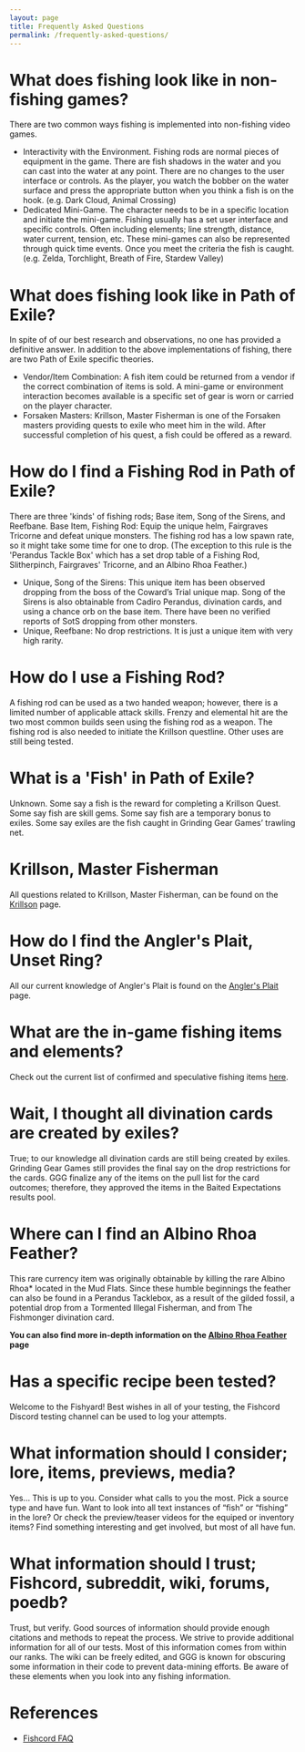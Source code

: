 ```yaml
---
layout: page
title: Frequently Asked Questions
permalink: /frequently-asked-questions/
---
```


# What does fishing look like in non-fishing games?
There are two common ways fishing is implemented into non-fishing video games.
- Interactivity with the Environment. Fishing rods are normal pieces of equipment in the game.  There are fish shadows in the water and you can cast into the water at any point.  There are no changes to the user interface or controls.  As the player, you watch the bobber on the water surface and press the appropriate button when you think a fish is on the hook. (e.g. Dark Cloud, Animal Crossing)
- Dedicated Mini-Game. The character needs to be in a specific location and initiate the mini-game.  Fishing usually has a set user interface and specific controls.  Often including elements; line strength, distance, water current, tension, etc.  These mini-games can also be represented through quick time events.  Once you meet the criteria the fish is caught. (e.g. Zelda, Torchlight, Breath of Fire, Stardew Valley)
 
# What does fishing look like in Path of Exile?
In spite of of our best research and observations, no one has provided a definitive answer.  In addition to the above implementations of fishing, there are two Path of Exile specific theories.
- Vendor/Item Combination:  A fish item could be returned from a vendor if the correct combination of items is sold.  A mini-game or environment interaction becomes available is a specific set of gear is worn or carried on the player character.
- Forsaken Masters:  Krillson, Master Fisherman is one of the Forsaken masters providing quests to exile who meet him in the wild.  After successful completion of his quest, a fish could be offered as a reward.
 
# How do I find a Fishing Rod in Path of Exile?
There are three 'kinds' of fishing rods; Base item, Song of the Sirens, and Reefbane.
Base Item, Fishing Rod:  Equip the unique helm, Fairgraves Tricorne and defeat unique monsters.  The fishing rod has a low spawn rate, so it might take some time for one to drop.  (The exception to this rule is the 'Perandus Tackle Box' which has a set drop table of a Fishing Rod, Slitherpinch, Fairgraves' Tricorne, and an Albino Rhoa Feather.)
- Unique, Song of the Sirens:  This unique item has been observed dropping from the boss of the Coward’s Trial unique map.  Song of the Sirens is also obtainable from Cadiro Perandus, divination cards, and using a chance orb on the base item.  There have been no verified reports of SotS dropping from other monsters.
 - Unique, Reefbane:  No drop restrictions.  It is just a unique item with very high rarity.
 
# How do I use a Fishing Rod?
A fishing rod can be used as a two handed weapon; however, there is a limited number of applicable attack skills.  Frenzy and elemental hit are the two most common builds seen using the fishing rod as a weapon.  The fishing rod is also needed to initiate the Krillson questline.  Other uses are still being tested.
 
# What is a 'Fish' in Path of Exile?
Unknown.  Some say a fish is the reward for completing a Krillson Quest.  Some say fish are skill gems.  Some say fish are a temporary bonus to exiles.  Some say exiles are the fish caught in Grinding Gear Games’ trawling net.

# Krillson, Master Fisherman
All questions related to Krillson, Master Fisherman, can be found on the [Krillson](/zones/krillson-master-fisherman) page.

# How do I find the Angler's Plait, Unset Ring?
All our current knowledge of Angler's Plait is found on the [Angler's Plait](/fishing-items/anglers-plait) page.

# What are the in-game fishing items and elements?
Check out the current list of confirmed and speculative fishing items [here](/fishing-items).

# Wait, I thought all divination cards are created by exiles?
True; to our knowledge all divination cards are still being created by exiles.  Grinding Gear Games still provides the final say on the drop restrictions for the cards.  GGG finalize any of the items on the pull list for the card outcomes; therefore, they approved the items in the Baited Expectations results pool.

# Where can I find an Albino Rhoa Feather?
This rare currency item was originally obtainable by killing the rare Albino Rhoa* located in the Mud Flats.  Since these humble beginnings the feather can also be found in a Perandus Tacklebox, as a result of the gilded fossil, a potential drop from a Tormented Illegal Fisherman, and from The Fishmonger divination card.

**You can also find more in-depth information on the [Albino Rhoa Feather](/fishing-items/albino-rhoa-feather) page**

# Has a specific recipe been tested?
Welcome to the Fishyard!  Best wishes in all of your testing, the Fishcord Discord testing channel can be used to log your attempts.

# What information should I consider; lore, items, previews, media?
Yes…  This is up to you.  Consider what calls to you the most.  Pick a source type and have fun.  Want to look into all text instances of “fish” or “fishing” in the lore?  Or check the preview/teaser videos for the equiped or inventory items?  Find something interesting and get involved, but most of all have fun.

# What information should I trust; Fishcord, subreddit, wiki, forums, poedb?
Trust, but verify.  Good sources of information should provide enough citations and methods to repeat the process.  We strive to provide additional information for all of our tests.  Most of this information comes from within our ranks.  The wiki can be freely edited, and GGG is known for obscuring some information in their code to prevent data-mining efforts.  Be aware of these elements when you look into any fishing information.

# References
- [Fishcord FAQ](https://discord.com/channels/670728065059651594/674019525469143050/674019585908932621)